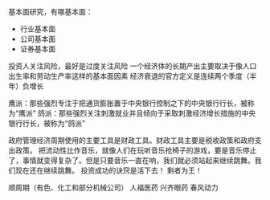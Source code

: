 基本面研究，有哪基本面：
* 行业基本面
* 公司基本面
* 证券基本面

投资人关注风险，最好是过度关注风险
一个经济体的长期产出主要取决于像人口出生率和劳动生产率这样的基本面因素
经济衰退的官方定义是连续两个季度（半年）负增长

鹰派：那些强烈专注于把通货膨胀置于中央银行控制之下的中央银行行长，被称为“鹰派”
鸽派：那些强烈关注刺激就业并且倾向于采取刺激经济增长措施的中央银行行长，被称为“鸽派”

政府管理经济周期使用的主要工具是财政工具。财政工具主要是税收政策和政府支出政策。
把流动性比作音乐，就像人们在玩听音乐抢椅子的游戏，要是音乐停止了，事情就变得复杂了。但是只要音乐一直在响，我们就必须站起来继续跳舞。我们现在还在继续跳舞。
投资成功的诀窍是活下去！ 剩者为王！

顺周期（有色、化工和部分机械公司）
人福医药
兴齐眼药
春风动力
